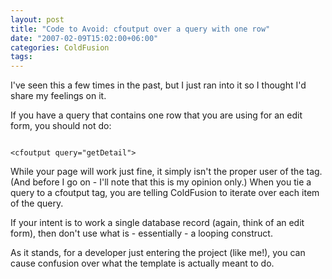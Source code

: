 ```yaml
---
layout: post
title: "Code to Avoid: cfoutput over a query with one row"
date: "2007-02-09T15:02:00+06:00"
categories: ColdFusion 
tags: 
---
```


I've seen this a few times in the past, but I just ran into it so I thought I'd share my feelings on it. 

If you have a query that contains one row that you are using for an edit form, you should not do:

<code>
&lt;cfoutput query="getDetail"&gt;
</code>

While your page will work just fine, it simply isn't the proper user of the tag. (And before I go on - I'll note that this is my opinion only.) When you tie a query to a cfoutput tag, you are telling ColdFusion to iterate over each item of the query. 

If your intent is to work a single database record (again, think of an edit form), then don't use what is - essentially - a looping construct. 

As it stands, for a developer just entering the project (like me!), you can cause confusion over what the template is actually meant to do.